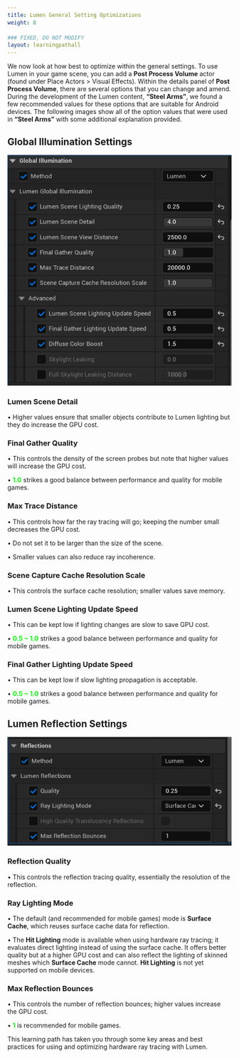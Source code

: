 ```yaml
---
title: Lumen General Setting Optimizations
weight: 8

### FIXED, DO NOT MODIFY
layout: learningpathall
---
```


We now look at how best to optimize within the general settings. To use Lumen in your game scene, you can add a **Post Process Volume** actor (found under Place Actors > Visual Effects). Within the details panel of **Post Process Volume**, there are several options that you can change and amend. During the development of the Lumen content, **“Steel Arms”**, we found a few recommended values for these options that are suitable for Android devices. The following images show all of the option values that were used in **“Steel Arms”** with some additional explanation provided.

## Global Illumination Settings
![](images/gl-setting.png "Figure1. These global illumination parameters are used in our Lumen content - Steel Arms.")

### Lumen Scene Detail
•	Higher values ensure that smaller objects contribute to Lumen lighting but they do increase the GPU cost.

### Final Gather Quality
•	This controls the density of the screen probes but note that higher values will increase the GPU cost.

•	<font color=#00FF00>**1.0**</font> strikes a good balance between performance and quality for mobile games.

### Max Trace Distance
•	This controls how far the ray tracing will go; keeping the number small decreases the GPU cost.

•	Do not set it to be larger than the size of the scene.

•	Smaller values can also reduce ray incoherence.

### Scene Capture Cache Resolution Scale
•	This controls the surface cache resolution; smaller values save memory.

### Lumen Scene Lighting Update Speed
•	This can be kept low if lighting changes are slow to save GPU cost.

•	<font color=#00FF00>**0.5 ~ 1.0**</font> strikes a good balance between performance and quality for mobile games.

### Final Gather Lighting Update Speed
•	This can be kept low if slow lighting propagation is acceptable.

•	<font color=#00FF00>**0.5 ~ 1.0**</font> strikes a good balance between performance and quality for mobile games.
 
 ## Lumen Reflection Settings
![](images/reflection-setting.png "Figure 2. These reflection parameters are used in our Lumen content - Steel Arms.")

### Reflection Quality
•	This controls the reflection tracing quality, essentially the resolution of the reflection.

### Ray Lighting Mode
• The default (and recommended for mobile games) mode is **Surface Cache**, which reuses surface cache data for reflection.

• The **Hit Lighting** mode is available when using hardware ray tracing; it evaluates direct lighting instead of using the surface cache. It offers better quality but at a higher GPU cost and can also reflect the lighting of skinned meshes which **Surface Cache** mode cannot. **Hit Lighting** is not yet supported on mobile devices.

### Max Reflection Bounces
• This controls the number of reflection bounces; higher values increase the GPU cost.

• <font color=#00FF00>**1**</font> is recommended for mobile games.

This learning path has taken you through some key areas and best practices for using and optimizing hardware ray tracing with Lumen. 
